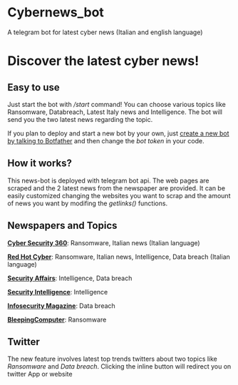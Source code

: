 # Cybernews_bot
A telegram bot for latest cyber news (Italian and english language)

# Discover the latest cyber news!

## Easy to use

Just start the bot with */start* command!
You can choose various topics like Ransomware, Databreach, Latest Italy news and Intelligence.
The bot will send you the two latest news regarding the topic.

If you plan to deploy and start a new bot by your own, just [create a new bot by talking to Botfather](https://t.me/botfather) and then change the *bot token* in your code. 

## How it works?
This news-bot is deployed with telegram bot api. The web pages are scraped and  the 2 latest news from the newspaper are provided.
It can be easily customized changing the websites you want to scrap and the amount of news you want by modifing the *getlinks()* functions.

## Newspapers and Topics

[**Cyber Security 360**](https://www.cybersecurity360.it/): Ransomware, Italian news (Italian language)

[**Red Hot Cyber**](https://www.redhotcyber.com/): Ransomware, Italian news, Intelligence, Data breach (Italian language)

[**Security Affairs**](https://securityaffairs.co/wordpress/): Intelligence, Data breach

[**Security Intelligence**](https://securityintelligence.com/): Intelligence

[**Infosecurity Magazine**](https://www.infosecurity-magazine.com/): Data breach

[**BleepingComputer**](https://www.bleepingcomputer.com/): Ransomware

## Twitter

The new feature involves latest top trends twitters about two topics like *Ransomware* and *Data breach*. Clicking the inline button will redirect you on twitter App or website
